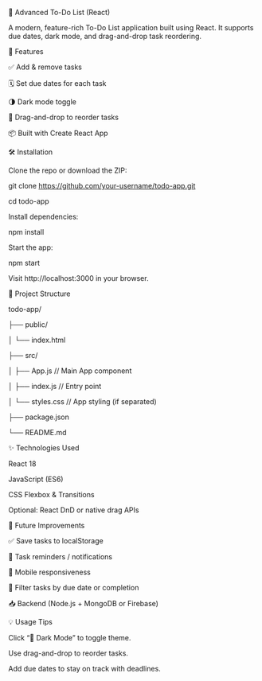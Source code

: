 📝 Advanced To-Do List (React) 

A modern, feature-rich To-Do List application built using React. It supports due dates, dark mode, and drag-and-drop task reordering.

🚀 Features

✅ Add & remove tasks

🗓 Set due dates for each task

🌗 Dark mode toggle

🔀 Drag-and-drop to reorder tasks

📦 Built with Create React App

🛠️ Installation

Clone the repo or download the ZIP:

git clone https://github.com/your-username/todo-app.git

cd todo-app

Install dependencies:

npm install

Start the app:

npm start

Visit http://localhost:3000 in your browser.

📁 Project Structure

todo-app/

├── public/

│   └── index.html

├── src/

│   ├── App.js        // Main App component

│   ├── index.js      // Entry point

│   └── styles.css    // App styling (if separated)

├── package.json

└── README.md

✨ Technologies Used

React 18

JavaScript (ES6)

CSS Flexbox & Transitions

Optional: React DnD or native drag APIs

🧠 Future Improvements

✅ Save tasks to localStorage

🔔 Task reminders / notifications

📱 Mobile responsiveness

🧩 Filter tasks by due date or completion

📥 Backend (Node.js + MongoDB or Firebase)

💡 Usage Tips

Click “🌙 Dark Mode” to toggle theme.

Use drag-and-drop to reorder tasks.

Add due dates to stay on track with deadlines.






